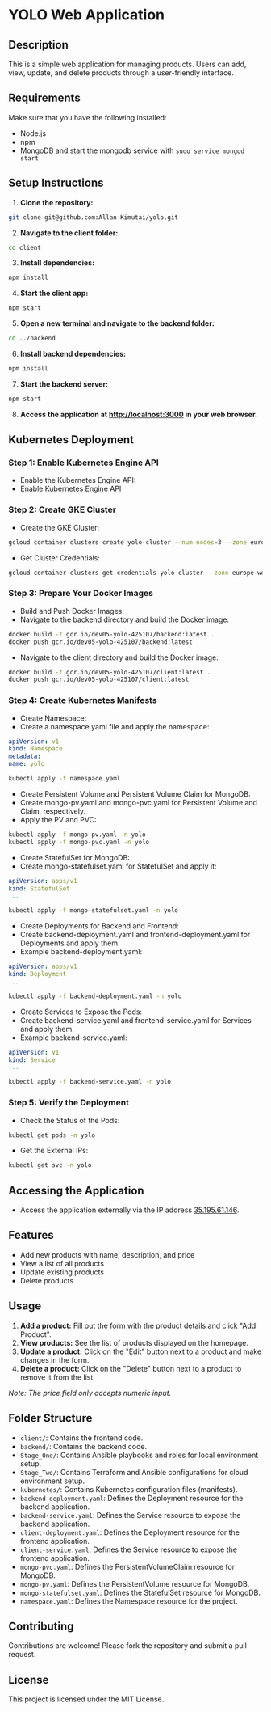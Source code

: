 # YOLO Web Application

## Description

This is a simple web application for managing products. Users can add, view, update, and delete products through a user-friendly interface.

## Requirements

Make sure that you have the following installed:

- Node.js
- npm
- MongoDB and start the mongodb service with `sudo service mongod start`

## Setup Instructions

1. **Clone the repository:**

```bash
git clone git@github.com:Allan-Kimutai/yolo.git
```

2. **Navigate to the client folder:**

```bash
cd client
```

3. **Install dependencies:**

```bash
npm install
```

4. **Start the client app:**

```bash
npm start
```

5. **Open a new terminal and navigate to the backend folder:**

```bash
cd ../backend
```

6. **Install backend dependencies:**

```bash
npm install
```

7. **Start the backend server:**

```bash
npm start
```

8. **Access the application at [http://localhost:3000](http://localhost:3000) in your web browser.**

## Kubernetes Deployment

### Step 1: Enable Kubernetes Engine API

- Enable the Kubernetes Engine API:
- [Enable Kubernetes Engine API](https://console.developers.google.com/apis/library/container.googleapis.com)

### Step 2: Create GKE Cluster

- Create the GKE Cluster:
```bash
gcloud container clusters create yolo-cluster --num-nodes=3 --zone europe-west1-b
```

- Get Cluster Credentials:
```bash
gcloud container clusters get-credentials yolo-cluster --zone europe-west1-b
```

### Step 3: Prepare Your Docker Images

- Build and Push Docker Images:
- Navigate to the backend directory and build the Docker image:
```bash
docker build -t gcr.io/dev05-yolo-425107/backend:latest .
docker push gcr.io/dev05-yolo-425107/backend:latest
```

- Navigate to the client directory and build the Docker image:
```bash
docker build -t gcr.io/dev05-yolo-425107/client:latest .
docker push gcr.io/dev05-yolo-425107/client:latest
```

### Step 4: Create Kubernetes Manifests

- Create Namespace:
- Create a namespace.yaml file and apply the namespace:
```yaml
apiVersion: v1
kind: Namespace
metadata:
name: yolo
```
```bash
kubectl apply -f namespace.yaml
```

- Create Persistent Volume and Persistent Volume Claim for MongoDB:
- Create mongo-pv.yaml and mongo-pvc.yaml for Persistent Volume and Claim, respectively.
- Apply the PV and PVC:
```bash
kubectl apply -f mongo-pv.yaml -n yolo
kubectl apply -f mongo-pvc.yaml -n yolo
```

- Create StatefulSet for MongoDB:
- Create mongo-statefulset.yaml for StatefulSet and apply it:
```yaml
apiVersion: apps/v1
kind: StatefulSet
...
```
```bash
kubectl apply -f mongo-statefulset.yaml -n yolo
```

- Create Deployments for Backend and Frontend:
- Create backend-deployment.yaml and frontend-deployment.yaml for Deployments and apply them.
- Example backend-deployment.yaml:
```yaml
apiVersion: apps/v1
kind: Deployment
...
```
```bash
kubectl apply -f backend-deployment.yaml -n yolo
```

- Create Services to Expose the Pods:
- Create backend-service.yaml and frontend-service.yaml for Services and apply them.
- Example backend-service.yaml:
```yaml
apiVersion: v1
kind: Service
...
```
```bash
kubectl apply -f backend-service.yaml -n yolo
```

### Step 5: Verify the Deployment

- Check the Status of the Pods:
```bash
kubectl get pods -n yolo
```

- Get the External IPs:
```bash
kubectl get svc -n yolo
```
## Accessing the Application
- Access the application externally via the IP address [35.195.61.146](http://35.195.61.146).

## Features

- Add new products with name, description, and price
- View a list of all products
- Update existing products
- Delete products

## Usage

1. **Add a product:** Fill out the form with the product details and click "Add Product".
2. **View products:** See the list of products displayed on the homepage.
3. **Update a product:** Click on the "Edit" button next to a product and make changes in the form.
4. **Delete a product:** Click on the "Delete" button next to a product to remove it from the list.

*Note: The price field only accepts numeric input.*

## Folder Structure

- `client/`: Contains the frontend code.
- `backend/`: Contains the backend code.
- `Stage_One/`: Contains Ansible playbooks and roles for local environment setup.
- `Stage_Two/`: Contains Terraform and Ansible configurations for cloud environment setup.
- `kubernetes/`: Contains Kubernetes configuration files (manifests).
- `backend-deployment.yaml`: Defines the Deployment resource for the backend application.
- `backend-service.yaml`: Defines the Service resource to expose the backend application.
- `client-deployment.yaml`: Defines the Deployment resource for the frontend application.
- `client-service.yaml`: Defines the Service resource to expose the frontend application.
- `mongo-pvc.yaml`: Defines the PersistentVolumeClaim resource for MongoDB.
- `mongo-pv.yaml`: Defines the PersistentVolume resource for MongoDB.
- `mongo-statefulset.yaml`: Defines the StatefulSet resource for MongoDB.
- `namespace.yaml`: Defines the Namespace resource for the project.

## Contributing

Contributions are welcome! Please fork the repository and submit a pull request.

## License

This project is licensed under the MIT License.
